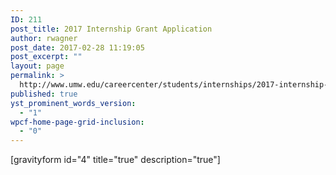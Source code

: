 ```yaml
---
ID: 211
post_title: 2017 Internship Grant Application
author: rwagner
post_date: 2017-02-28 11:19:05
post_excerpt: ""
layout: page
permalink: >
  http://www.umw.edu/careercenter/students/internships/2017-internship-grant-application/
published: true
yst_prominent_words_version:
  - "1"
wpcf-home-page-grid-inclusion:
  - "0"
---
```

[gravityform id="4" title="true" description="true"]